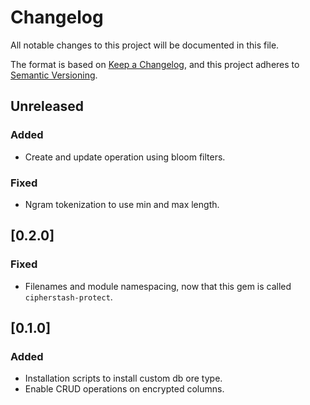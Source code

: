 # Changelog

All notable changes to this project will be documented in this file.

The format is based on [Keep a Changelog](https://keepachangelog.com/en/1.0.0/),
and this project adheres to [Semantic Versioning](https://semver.org/spec/v2.0.0.html).

## Unreleased

### Added

- Create and update operation using bloom filters.

### Fixed

- Ngram tokenization to use min and max length.

## [0.2.0]

### Fixed

- Filenames and module namespacing, now that this gem is called `cipherstash-protect`.

## [0.1.0]

### Added

- Installation scripts to install custom db ore type.
- Enable CRUD operations on encrypted columns.
